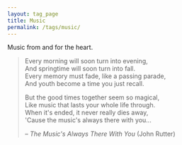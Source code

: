 ```yaml
---
layout: tag_page
title: Music
permalink: /tags/music/
---
```


Music from and for the heart.

> Every morning will soon turn into evening,  
> And springtime will soon turn into fall.  
> Every memory must fade, like a passing parade,  
> And youth become a time you just recall.
>  
> But the good times together seem so magical,  
> Like music that lasts your whole life through.  
> When it's ended, it never really dies away,  
> 'Cause the music's always there with you...  
> 
>   – *The Music's Always There With You* (John Rutter)
